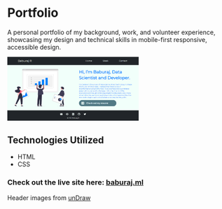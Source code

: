 # Portfolio
A personal portfolio of my background, work, and volunteer experience, showcasing my design and technical skills in mobile-first responsive, accessible design.

<img src ="/img/screenshot/baburajr.github.io.png" alt="" width="300px">

## Technologies Utilized
* HTML
* CSS

### Check out the live site here: [baburaj.ml](https://baburaj.ml)

Header images from <a href="https://undraw.co/">unDraw</a>
